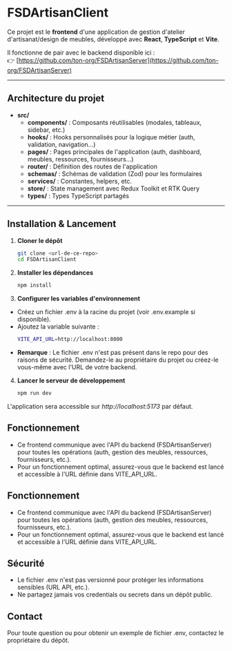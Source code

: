 # FSDArtisanClient

Ce projet est le **frontend** d'une application de gestion d'atelier d'artisanat/design de meubles, développé avec **React**, **TypeScript** et **Vite**.

Il fonctionne de pair avec le backend disponible ici :  
👉 [https://github.com/ton-org/FSDArtisanServer](https://github.com/ton-org/FSDArtisanServer)

---

## Architecture du projet

- **src/**
  - **components/** : Composants réutilisables (modales, tableaux, sidebar, etc.)
  - **hooks/** : Hooks personnalisés pour la logique métier (auth, validation, navigation...)
  - **pages/** : Pages principales de l'application (auth, dashboard, meubles, ressources, fournisseurs...)
  - **router/** : Définition des routes de l'application
  - **schemas/** : Schémas de validation (Zod) pour les formulaires
  - **services/** : Constantes, helpers, etc.
  - **store/** : State management avec Redux Toolkit et RTK Query
  - **types/** : Types TypeScript partagés

---

## Installation & Lancement

1. **Cloner le dépôt**
   ```bash
   git clone <url-de-ce-repo>
   cd FSDArtisanClient
   ```

2. **Installer les dépendances**
   ```bash
   npm install
   ```

3. **Configurer les variables d'environnement**
- Créez un fichier .env à la racine du projet (voir .env.example si disponible).
- Ajoutez la variable suivante :
  ```bash
  VITE_API_URL=http://localhost:8000
  ```
- **Remarque** : Le fichier .env n'est pas présent dans le repo pour des raisons de sécurité.
Demandez-le au propriétaire du projet ou créez-le vous-même avec l'URL de votre backend.

4. **Lancer le serveur de développement**
   ```bash
   npm run dev
   ```

L'application sera accessible sur *http://localhost:5173* par défaut.

## Fonctionnement
- Ce frontend communique avec l'API du backend (FSDArtisanServer) pour toutes les opérations (auth, gestion des meubles, ressources, fournisseurs, etc.).
- Pour un fonctionnement optimal, assurez-vous que le backend est lancé et accessible à l'URL définie dans VITE_API_URL.

## Fonctionnement
- Ce frontend communique avec l'API du backend (FSDArtisanServer) pour toutes les opérations (auth, gestion des meubles, ressources, fournisseurs, etc.).
- Pour un fonctionnement optimal, assurez-vous que le backend est lancé et accessible à l'URL définie dans VITE_API_URL.

## Sécurité
- Le fichier .env n'est pas versionné pour protéger les informations sensibles (URL API, etc.).
- Ne partagez jamais vos credentials ou secrets dans un dépôt public.

## Contact
Pour toute question ou pour obtenir un exemple de fichier .env, contactez le propriétaire du dépôt.